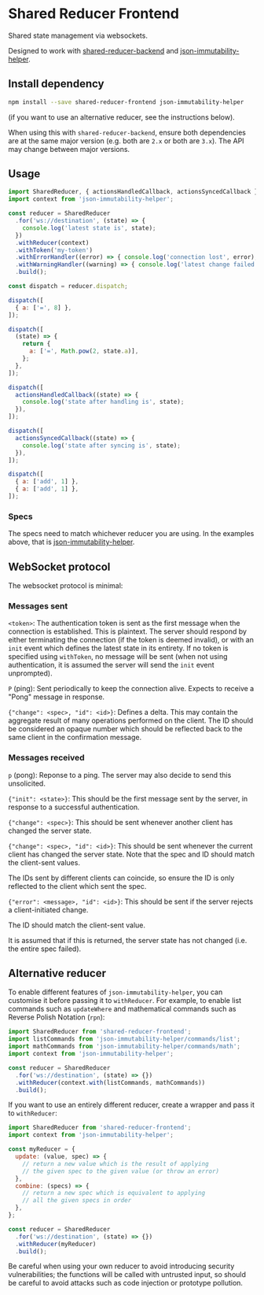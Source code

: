 # Shared Reducer Frontend

Shared state management via websockets.

Designed to work with
[shared-reducer-backend](https://github.com/davidje13/shared-reducer-backend)
and
[json-immutability-helper](https://github.com/davidje13/json-immutability-helper).

## Install dependency

```bash
npm install --save shared-reducer-frontend json-immutability-helper
```

(if you want to use an alternative reducer, see the instructions below).

When using this with `shared-reducer-backend`, ensure both dependencies are
at the same major version (e.g. both are `2.x` or both are `3.x`). The API
may change between major versions.

## Usage

```javascript
import SharedReducer, { actionsHandledCallback, actionsSyncedCallback } from 'shared-reducer-frontend';
import context from 'json-immutability-helper';

const reducer = SharedReducer
  .for('ws://destination', (state) => {
    console.log('latest state is', state);
  })
  .withReducer(context)
  .withToken('my-token')
  .withErrorHandler((error) => { console.log('connection lost', error); })
  .withWarningHandler((warning) => { console.log('latest change failed', warning); })
  .build();

const dispatch = reducer.dispatch;

dispatch([
  { a: ['=', 8] },
]);

dispatch([
  (state) => {
    return {
      a: ['=', Math.pow(2, state.a)],
    };
  },
]);

dispatch([
  actionsHandledCallback((state) => {
    console.log('state after handling is', state);
  }),
]);

dispatch([
  actionsSyncedCallback((state) => {
    console.log('state after syncing is', state);
  }),
]);

dispatch([
  { a: ['add', 1] },
  { a: ['add', 1] },
]);
```

### Specs

The specs need to match whichever reducer you are using. In the examples
above, that is
[json-immutability-helper](https://github.com/davidje13/json-immutability-helper).

## WebSocket protocol

The websocket protocol is minimal:

### Messages sent

`<token>`:
The authentication token is sent as the first message when the connection is
established. This is plaintext. The server should respond by either terminating
the connection (if the token is deemed invalid), or with an `init` event which
defines the latest state in its entirety. If no token is specified using
`withToken`, no message will be sent (when not using authentication, it is
assumed the server will send the `init` event unprompted).

`P` (ping):
Sent periodically to keep the connection alive. Expects to receive a "Pong"
message in response.

`{"change": <spec>, "id": <id>}`:
Defines a delta. This may contain the aggregate result of many operations
performed on the client. The ID should be considered an opaque number which
should be reflected back to the same client in the confirmation message.

### Messages received

`p` (pong):
Reponse to a ping. The server may also decide to send this unsolicited.

`{"init": <state>}`:
This should be the first message sent by the server, in response to a
successful authentication.

`{"change": <spec>}`:
This should be sent whenever another client has changed the server state.

`{"change": <spec>, "id": <id>}`:
This should be sent whenever the current client has changed the server
state. Note that the spec and ID should match the client-sent values.

The IDs sent by different clients can coincide, so ensure the ID is only
reflected to the client which sent the spec.

`{"error": <message>, "id": <id>}`:
This should be sent if the server rejects a client-initiated change.

The ID should match the client-sent value.

It is assumed that if this is returned, the server state has not changed (i.e.
the entire spec failed).

## Alternative reducer

To enable different features of `json-immutability-helper`, you can
customise it before passing it to `withReducer`. For example, to
enable list commands such as `updateWhere` and mathematical commands
such as Reverse Polish Notation (`rpn`):

```js
import SharedReducer from 'shared-reducer-frontend';
import listCommands from 'json-immutability-helper/commands/list';
import mathCommands from 'json-immutability-helper/commands/math';
import context from 'json-immutability-helper';

const reducer = SharedReducer
  .for('ws://destination', (state) => {})
  .withReducer(context.with(listCommands, mathCommands))
  .build();
```

If you want to use an entirely different reducer, create a wrapper
and pass it to `withReducer`:

```js
import SharedReducer from 'shared-reducer-frontend';
import context from 'json-immutability-helper';

const myReducer = {
  update: (value, spec) => {
    // return a new value which is the result of applying
    // the given spec to the given value (or throw an error)
  },
  combine: (specs) => {
    // return a new spec which is equivalent to applying
    // all the given specs in order
  },
};

const reducer = SharedReducer
  .for('ws://destination', (state) => {})
  .withReducer(myReducer)
  .build();
```

Be careful when using your own reducer to avoid introducing
security vulnerabilities; the functions will be called with
untrusted input, so should be careful to avoid attacks such
as code injection or prototype pollution.
